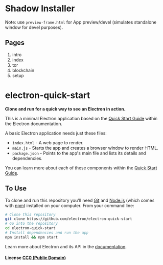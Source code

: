 # Shadow Installer

Note: use ```preview-frame.html``` for App preview/devel (simulates standalone window for devel purposes).

## Pages

1. intro
2. index
3. tor
4. blockchain
5. setup


# electron-quick-start

**Clone and run for a quick way to see an Electron in action.**

This is a minimal Electron application based on the [Quick Start Guide](http://electron.atom.io/docs/latest/tutorial/quick-start) within the Electron documentation.

A basic Electron application needs just these files:

- `index.html` - A web page to render.
- `main.js` - Starts the app and creates a browser window to render HTML.
- `package.json` - Points to the app's main file and lists its details and dependencies.

You can learn more about each of these components within the [Quick Start Guide](http://electron.atom.io/docs/latest/tutorial/quick-start).

## To Use

To clone and run this repository you'll need [Git](https://git-scm.com) and [Node.js](https://nodejs.org/en/download/) (which comes with [npm](http://npmjs.com)) installed on your computer. From your command line:

```bash
# Clone this repository
git clone https://github.com/electron/electron-quick-start
# Go into the repository
cd electron-quick-start
# Install dependencies and run the app
npm install && npm start
```

Learn more about Electron and its API in the [documentation](http://electron.atom.io/docs/latest).

#### License [CC0 (Public Domain)](LICENSE.md)
